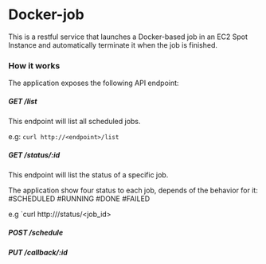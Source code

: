 # Docker-job

This is a restful service that launches a Docker-based job in an EC2 Spot Instance and automatically terminate it when the job is finished.

### How it works

The application exposes the following API endpoint:

##### GET /list

This endpoint will list all scheduled jobs.

e.g: `curl http://<endpoint>/list`

##### GET /status/:id

This endpoint will list the status of a specific job.

The application show four status to each job, depends of the behavior for it:
 #SCHEDULED
 #RUNNING
 #DONE
 #FAILED
 
e.g `curl http://<endpoint>/status/<job_id>

##### POST /schedule

##### PUT /callback/:id
